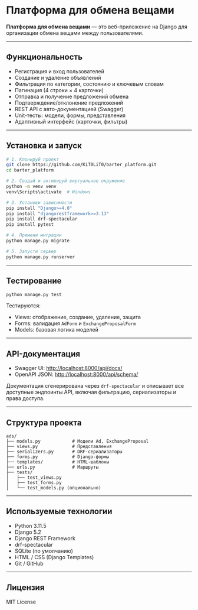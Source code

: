 # Платформа для обмена вещами

**Платформа для обмена вещами** — это веб-приложение на Django для организации обмена вещами между пользователями.

---

## Функциональность

- Регистрация и вход пользователей
- Создание и удаление объявлений
- Фильтрация по категории, состоянию и ключевым словам
- Пагинация (4 строки × 4 карточки)
- Отправка и получение предложений обмена
- Подтверждение/отклонение предложений
- REST API с авто-документацией (Swagger)
- Unit-тесты: модели, формы, представления
- Адаптивный интерфейс (карточки, фильтры)

---

## Установка и запуск

```bash
# 1. Клонируй проект
git clone https://github.com/KiT0LiT0/barter_platform.git
cd barter_platform

# 2. Создай и активируй виртуальное окружение
python -m venv venv
venv\Scripts\activate  # Windows

# 3. Установи зависимости
pip install "Django>=4.0"
pip install "djangorestframework>=3.13"
pip install drf-spectacular
pip install pytest

# 4. Примени миграции
python manage.py migrate

# 5. Запусти сервер
python manage.py runserver
```

---

## Тестирование

```bash
python manage.py test
```

Тестируются:
- Views: отображение, создание, удаление, защита
- Forms: валидация `AdForm` и `ExchangeProposalForm`
- Models: базовая логика моделей

---

## API-документация

- Swagger UI: [http://localhost:8000/api/docs/](http://localhost:8000/api/docs/)
- OpenAPI JSON: [http://localhost:8000/api/schema/](http://localhost:8000/api/schema/)

Документация сгенерирована через `drf-spectacular` и описывает все доступные эндпоинты API, включая фильтрацию, сериализаторы и права доступа.

---

## Структура проекта

```text
ads/
├── models.py            # Модели Ad, ExchangeProposal
├── views.py             # Представления
├── serializers.py       # DRF-сериализаторы
├── forms.py             # Django-формы
├── templates/           # HTML-шаблоны
├── urls.py              # Маршруты
├── tests/
│   ├── test_views.py
│   ├── test_forms.py
│   └── test_models.py (опционально)
```

---

## Используемые технологии

- Python 3.11.5
- Django 5.2
- Django REST Framework
- drf-spectacular
- SQLite (по умолчанию)
- HTML / CSS (Django Templates)
- Git / GitHub

---

## Лицензия

MIT License
